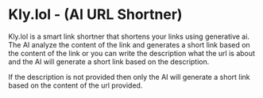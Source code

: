 # Kly.lol - (AI URL Shortner)

Kly.lol is a smart link shortner that shortens your links using generative ai. The AI analyze the content of the link and generates a short link based on the content of the link or you can write the description what the url is about and the AI will generate a short link based on the description.

If the description is not provided then only the AI will generate a short link based on the content of the url provided.
